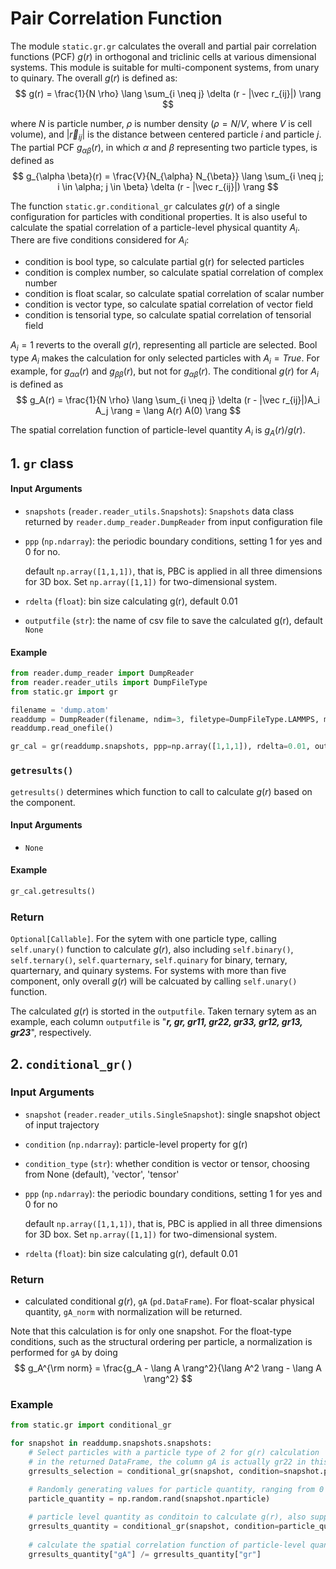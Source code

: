# Pair Correlation Function

The module `static.gr.gr` calculates the overall and partial pair correlation functions (PCF) $g(r)$ in orthogonal and triclinic cells at various dimensional systems. This module is suitable for multi-component systems, from unary to quinary.  The overall $g(r)$ is defined as:
$$
g(r) = \frac{1}{N \rho} \lang \sum_{i \neq j} \delta (r - |\vec r_{ij}|) \rang
$$

where $N$ is particle number, $\rho$ is number density ($\rho=N/V$, where $V$ is cell volume), and $|\vec r_{ij}|$ is the distance between centered particle $i$ and particle $j$. The partial PCF $g_{\alpha \beta}(r)$, in which $\alpha$ and $\beta$ representing two particle types, is defined as
$$
g_{\alpha \beta}(r) = \frac{V}{N_{\alpha} N_{\beta}} \lang \sum_{i \neq j; i \in \alpha; j \in \beta} \delta (r - |\vec r_{ij}|) \rang
$$

The function `static.gr.conditional_gr` calculates $g(r)$ of a single configuration for particles with conditional properties. It is also useful to calculate the spatial correlation of a particle-level physical quantity $A_i$. There are five conditions considered for $A_i$:
- condition is bool type, so calculate partial g(r) for selected particles
- condition is complex number, so calculate spatial correlation of complex number
- condition is float scalar, so calculate spatial correlation of scalar number
- condition is vector type, so calculate spatial correlation of vector field
- condition is tensorial type, so calculate spatial correlation of tensorial field
 
$A_i=1$ reverts to the overall $g(r)$, representing all particle are selected. Bool type $A_i$ makes the calculation for only selected particles with $A_i=True$. For example, for $g_{\alpha\alpha}(r)$ and $g_{\beta\beta}(r)$, but not for $g_{\alpha\beta}(r)$. The conditional $g(r)$ for $A_i$ is defined as
$$
g_A(r) = \frac{1}{N \rho} \lang \sum_{i \neq j} \delta (r - |\vec r_{ij}|)A_i A_j \rang = \lang A(r) A(0) \rang
$$

The spatial correlation function of particle-level quantity $A_i$ is $g_A(r) / g(r)$.

## 1. `gr` class

#### Input Arguments
- `snapshots` (`reader.reader_utils.Snapshots`): `Snapshots` data class returned by `reader.dump_reader.DumpReader` from input configuration file
- `ppp` (`np.ndarray`): the periodic boundary conditions, setting 1 for yes and 0 for no.
  
  default `np.array([1,1,1])`, that is, PBC is applied in all three dimensions for 3D box. Set `np.array([1,1])` for two-dimensional system.
- `rdelta` (`float`): bin size calculating g(r), default 0.01
- `outputfile` (`str`): the name of csv file to save the calculated g(r), default `None`

#### Example

```python
from reader.dump_reader import DumpReader
from reader.reader_utils import DumpFileType
from static.gr import gr

filename = 'dump.atom'
readdump = DumpReader(filename, ndim=3, filetype=DumpFileType.LAMMPS, moltypes=None)
readdump.read_onefile()

gr_cal = gr(readdump.snapshots, ppp=np.array([1,1,1]), rdelta=0.01, outputfile='gr.csv')
```

### `getresults()`
`getresults()` determines which function to call to calculate $g(r)$ based on the component.

#### Input Arguments
- `None`

#### Example
```python
gr_cal.getresults()
```

### Return
`Optional[Callable]`. For the sytem with one particle type, calling `self.unary()` function to calculate $g(r)$, also including `self.binary()`, `self.ternary()`, `self.quarternary`, `self.quinary` for binary, ternary, quarternary, and quinary systems. For systems with more than five component, only overall $g(r)$ will be calcuated by calling `self.unary()` function.

The calculated $g(r)$ is storted in the `outputfile`. Taken ternary sytem as an example, each column `outputfile` is "***r, gr, gr11, gr22, gr33, gr12, gr13, gr23***", respectively.

## 2. `conditional_gr()`

### Input Arguments
- `snapshot` (`reader.reader_utils.SingleSnapshot`): single snapshot object of input trajectory
- `condition` (`np.ndarray`): particle-level property for g(r)
- `condition_type` (`str`): whether condition is vector or tensor, choosing from None (default), 'vector', 'tensor'
- `ppp` (`np.ndarray`): the periodic boundary conditions, setting 1 for yes and 0 for no
  
  default `np.array([1,1,1])`, that is, PBC is applied in all three dimensions for 3D box. Set `np.array([1,1])` for two-dimensional system.
- `rdelta` (`float`): bin size calculating g(r), default 0.01

### Return
- calculated conditional $g(r)$, `gA` (`pd.DataFrame`). For float-scalar physical quantity, `gA_norm` with normalization will be returned.

Note that this calculation is for only one snapshot. For the float-type conditions, such as the structural ordering per particle, a normalization is performed for `gA` by doing
$$
g_A^{\rm norm} = \frac{g_A - \lang A \rang^2}{\lang A^2 \rang - \lang A \rang^2}
$$

### Example
```python
from static.gr import conditional_gr

for snapshot in readdump.snapshots.snapshots: 
    # Select particles with a particle type of 2 for g(r) calculation
    # in the returned DataFrame, the column gA is actually gr22 in this case
    grresults_selection = conditional_gr(snapshot, condition=snapshot.particle_type == 2)

    # Randomly generating values for particle quantity, ranging from 0 to 1
    particle_quantity = np.random.rand(snapshot.nparticle)
    
    # particle level quantity as conditoin to calculate g(r), also support complex-number quantity
    grresults_quantity = conditional_gr(snapshot, condition=particle_quantity)
    
    # calculate the spatial correlation function of particle-level quantity
    grresults_quantity["gA"] /= grresults_quantity["gr"]
```
